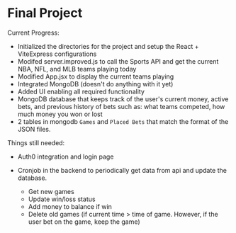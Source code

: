 # Final Project

Current Progress:
- Initialized the directories for the project and setup the React + ViteExpress configurations
- Modifed server.improved.js to call the Sports API and get the current NBA, NFL, and MLB teams playing today
- Modified App.jsx to display the current teams playing
- Integrated MongoDB (doesn't do anything with it yet)
- Added UI enabling all required functionality
- MongoDB database that keeps track of the user's current money, active bets, and previous history of bets such as: what teams competed, how much money you won or lost
- 2 tables in mongodb `Games` and `Placed Bets` that match the format of the JSON files.


Things still needed:
- Auth0 integration and login page

- Cronjob in the backend to periodically get data from api and update the database.
    - Get new games
    - Update win/loss status
    - Add money to balance if win
    - Delete old games (if current time > time of game. However, if the user bet on the game, keep the game)


